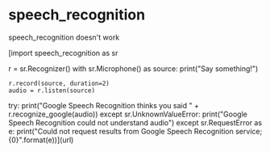 # speech_recognition
speech_recognition doesn't work

[import speech_recognition as sr

r = sr.Recognizer()
with sr.Microphone() as source:
    print("Say something!")

    r.record(source, duration=2)
    audio = r.listen(source)

try:
    print("Google Speech Recognition thinks you said " + r.recognize_google(audio))
except sr.UnknownValueError:
    print("Google Speech Recognition could not understand audio")
except sr.RequestError as e:
    print("Could not request results from Google Speech Recognition service; {0}".format(e))](url)
